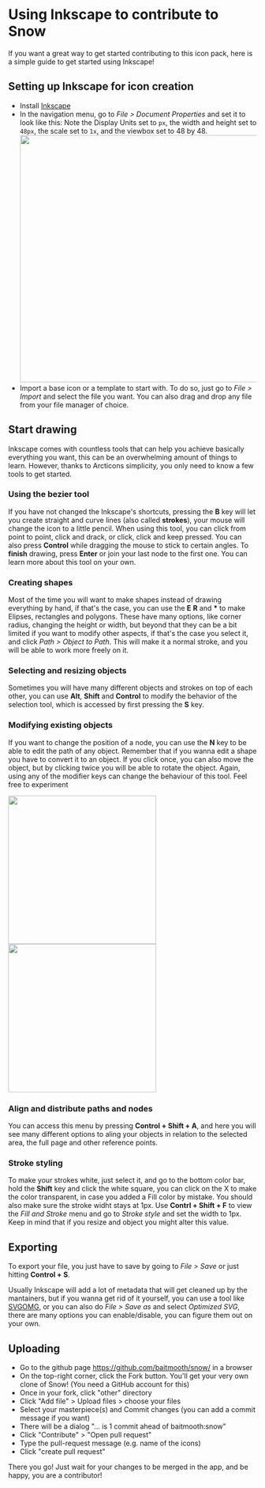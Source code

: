 # Using Inkscape to contribute to Snow

If you want a great way to get started contributing to this icon pack, here is a simple guide to get started using Inkscape!

## Setting up Inkscape for icon creation

* Install [Inkscape](https://inkscape.org)
* In the navigation menu, go to *File > Document Properties* and set it to look like this:
Note the Display Units set to `px`, the width and height set to `48px`, the scale set to `1x`, and the viewbox set to 48 by 48.
  <br><img src="https://user-images.githubusercontent.com/18448587/133183594-aed79cfa-2eb1-42a2-ac33-126c550cb5bc.png" width="500">
* Import a base icon or a template to start with. To do so, just go to *File > Import* and select the file you want. You can also drag and drop any file from your file manager of choice.

## Start drawing

Inkscape comes with countless tools that can help you achieve basically everything you want, this can be an overwhelming amount of things to learn. However, thanks to Arcticons simplicity, you only need to know a few tools to get started.

### Using the bezier tool

If you have not changed the Inkscape's shortcuts, pressing the **B** key will let you create straight and curve lines (also called **strokes**), your mouse will change the icon to a little pencil. When using this tool, you can click from point to point, click and drack, or click, click and keep pressed. You can also press **Control** while dragging the mouse to stick to certain angles. To **finish** drawing, press **Enter** or join your last node to the first one. You can learn more about this tool on your own. 

### Creating shapes

Most of the time you will want to make shapes instead of drawing everything by hand, if that's the case, you can use the **E** **R** and **\*** to make Elipses, rectangles and polygons. These have many options, like corner radius, changing the height or width, but beyond that they can be a bit limited if you want to modify other aspects, if that's the case you select it, and click *Path > Object to Path*. This will make it a normal stroke, and you will be able to work more freely on it.

### Selecting and resizing objects

Sometimes you will have many different objects and strokes on top of each other, you can use **Alt**, **Shift** and **Control** to modify the behavior of the selection tool, which is accessed by first pressing the **S** key. 

### Modifying existing objects

If you want to change the position of a node, you can use the **N** key to be able to edit the path of any object. Remember that if you wanna edit a shape you have to convert it to an object. If you click once, you can also move the object, but by clicking twice you will be able to rotate the object. Again, using any of the modifier keys can change the behaviour of this tool. Feel free to experiment

<img src="https://user-images.githubusercontent.com/18448587/133186890-3d6b6d3b-3127-488b-979b-5f10d0795f87.png" height="300"> <img src="https://user-images.githubusercontent.com/18448587/133186907-a2518f3a-fe90-4b71-8213-aed91894454e.png" height="300">

### Align and distribute paths and nodes

You can access this menu by pressing **Control + Shift + A**, and here you will see many different options to aling your objects in relation to the selected area, the full page and other reference points.

### Stroke styling

To make your strokes white, just select it, and go to the bottom color bar, hold the **Shift** key and click the white square, you can click on the X to make the color transparent, in case you added a Fill color by mistake.
You should also make sure the stroke widht stays at 1px. Use **Contrl + Shift + F** to view the *Fill and Stroke* menu and go to *Stroke style* and set the width to 1px. Keep in mind that if you resize and object you might alter this value.

## Exporting

To export your file, you just have to save by going to *File > Save* or just hitting **Control + S**.

Usually Inkscape will add a lot of metadata that will get cleaned up by the mantainers, but if you wanna get rid of it yourself, you can use a tool like [SVGOMG](https://jakearchibald.github.io/svgomg/), or you can also do *File > Save as* and select *Optimized SVG*, there are many options you can enable/disable, you can figure them out on your own.

## Uploading

- Go to the github page https://github.com/baitmooth/snow/ in a browser
- On the top-right corner, click the Fork button. You'll get your very own clone of Snow! (You need a GitHub account for this)
- Once in your fork, click "other" directory
- Click "Add file" > Upload files > choose your files
- Select your masterpiece(s) and Commit changes (you can add a commit message if you want)
- There will be a dialog "... is 1 commit ahead of baitmooth:snow"
- Click "Contribute" > "Open pull request"
- Type the pull-request message (e.g. name of the icons)
- Click "create pull request"

There you go! Just wait for your changes to be merged in the app, and be happy, you are a contributor!





